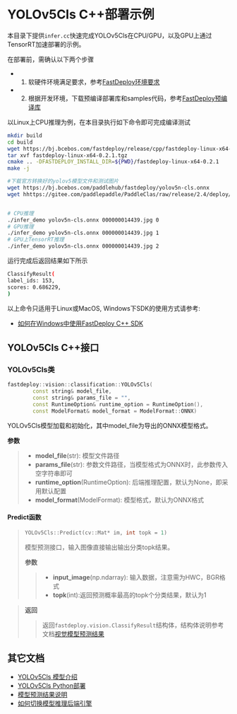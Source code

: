 # YOLOv5Cls C++部署示例

本目录下提供`infer.cc`快速完成YOLOv5Cls在CPU/GPU，以及GPU上通过TensorRT加速部署的示例。

在部署前，需确认以下两个步骤

- 1. 软硬件环境满足要求，参考[FastDeploy环境要求](../../../../../docs/environment.md)  
- 2. 根据开发环境，下载预编译部署库和samples代码，参考[FastDeploy预编译库](../../../../../docs/quick_start)

以Linux上CPU推理为例，在本目录执行如下命令即可完成编译测试

```bash
mkdir build
cd build
wget https://bj.bcebos.com/fastdeploy/release/cpp/fastdeploy-linux-x64-0.2.1.tgz
tar xvf fastdeploy-linux-x64-0.2.1.tgz
cmake .. -DFASTDEPLOY_INSTALL_DIR=${PWD}/fastdeploy-linux-x64-0.2.1
make -j

#下载官方转换好的yolov5模型文件和测试图片
wget https://bj.bcebos.com/paddlehub/fastdeploy/yolov5n-cls.onnx
wget hhttps://gitee.com/paddlepaddle/PaddleClas/raw/release/2.4/deploy/images/ImageNet/ILSVRC2012_val_00000010.jpeg


# CPU推理
./infer_demo yolov5n-cls.onnx 000000014439.jpg 0
# GPU推理
./infer_demo yolov5n-cls.onnx 000000014439.jpg 1
# GPU上TensorRT推理
./infer_demo yolov5n-cls.onnx 000000014439.jpg 2
```

运行完成后返回结果如下所示
```bash
ClassifyResult(
label_ids: 153,
scores: 0.686229,
)
```

以上命令只适用于Linux或MacOS, Windows下SDK的使用方式请参考:  
- [如何在Windows中使用FastDeploy C++ SDK](../../../../../docs/compile/how_to_use_sdk_on_windows.md)

## YOLOv5Cls C++接口

### YOLOv5Cls类

```c++
fastdeploy::vision::classification::YOLOv5Cls(
        const string& model_file,
        const string& params_file = "",
        const RuntimeOption& runtime_option = RuntimeOption(),
        const ModelFormat& model_format = ModelFormat::ONNX)
```

YOLOv5Cls模型加载和初始化，其中model_file为导出的ONNX模型格式。

**参数**

> * **model_file**(str): 模型文件路径
> * **params_file**(str): 参数文件路径，当模型格式为ONNX时，此参数传入空字符串即可
> * **runtime_option**(RuntimeOption): 后端推理配置，默认为None，即采用默认配置
> * **model_format**(ModelFormat): 模型格式，默认为ONNX格式

#### Predict函数

> ```c++
> YOLOv5Cls::Predict(cv::Mat* im, int topk = 1)
> ```
>
> 模型预测接口，输入图像直接输出输出分类topk结果。
>
> **参数**
>
> > * **input_image**(np.ndarray): 输入数据，注意需为HWC，BGR格式
> > * **topk**(int):返回预测概率最高的topk个分类结果，默认为1


> **返回**
>
> > 返回`fastdeploy.vision.ClassifyResult`结构体，结构体说明参考文档[视觉模型预测结果](../../../../../docs/api/vision_results/)


## 其它文档

- [YOLOv5Cls 模型介绍](..)
- [YOLOv5Cls Python部署](../python)
- [模型预测结果说明](../../../../../docs/api/vision_results/)
- [如何切换模型推理后端引擎](../../../../../docs/runtime/how_to_change_backend.md)
